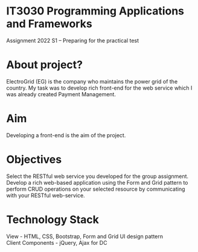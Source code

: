 # IT3030 Programming Applications and Frameworks 
Assignment 2022 S1 – Preparing for the practical test 

# About project?
ElectroGrid (EG) is the company who maintains the power grid of the country. My task was to develop rich front-end for the web service which I was already created Payment Management.

# Aim
Developing a front-end is the aim of the project.

# Objectives
Select the RESTful web service you developed for the group assignment.
Develop a rich web-based application using the Form and Grid pattern to perform CRUD
operations on your selected resource by communicating with your RESTful web-service.

#  Technology Stack
View - HTML, CSS, Bootstrap, Form and Grid UI design pattern<br/>
Client Components - jQuery, Ajax for DC
